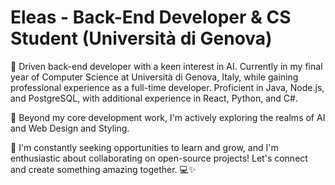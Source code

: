 # Eleas - Back-End Developer & CS Student (Università di Genova)

🚀 Driven back-end developer with a keen interest in AI. Currently in my final year of Computer Science at Università di Genova, Italy, while gaining professional experience as a full-time developer. Proficient in Java, Node.js, and PostgreSQL, with additional experience in React, Python, and C#.

🧠 Beyond my core development work, I'm actively exploring the realms of AI and Web Design and Styling.

🌱 I'm constantly seeking opportunities to learn and grow, and I'm enthusiastic about collaborating on open-source projects! Let's connect and create something amazing together. 💻✨


<!--
**eliasss01/eliasss01** is a ✨ _special_ ✨ repository because its `README.md` (this file) appears on your GitHub profile.

Here are some ideas to get you started:

- 🔭 I’m currently working on ...
- 🌱 I’m currently learning ...
- 👯 I’m looking to collaborate on ...
- 🤔 I’m looking for help with ...
- 💬 Ask me about ...
- 📫 How to reach me: ...
- 😄 Pronouns: ...
- ⚡ Fun fact: ...
-->
